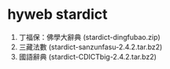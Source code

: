 # hyweb stardict

1. 丁福保：佛學大辭典 (stardict-dingfubao.zip)
2. 三藏法數 (stardict-sanzunfasu-2.4.2.tar.bz2)
3. 國語辭典 (stardict-CDICTbig-2.4.2.tar.bz2)
